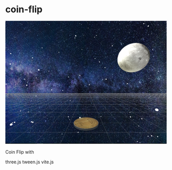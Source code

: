 # coin-flip

![Screenshot](public/resources/cover.PNG)

Coin Flip with 

three.js
tween.js
vite.js

